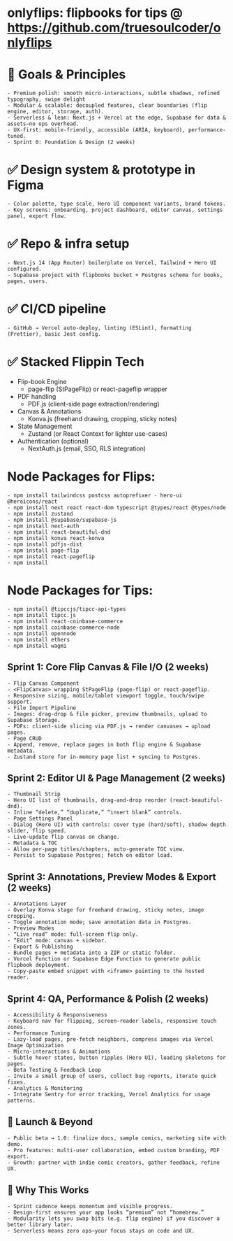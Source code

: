 # onlyflips:  flipbooks for tips @  https://github.com/truesoulcoder/onlyflips

# 🎯 Goals & Principles
    - Premium polish: smooth micro-interactions, subtle shadows, refined typography, swipe delight
    - Modular & scalable: decoupled features, clear boundaries (flip engine, editor, storage, auth).
    - Serverless & lean: Next.js + Vercel at the edge, Supabase for data & assets—no ops overhead.
    - UX-first: mobile-friendly, accessible (ARIA, keyboard), performance-tuned.
    - Sprint 0: Foundation & Design (2 weeks)

# ✅ Design system & prototype in Figma
    - Color palette, type scale, Hero UI component variants, brand tokens.
    - Key screens: onboarding, project dashboard, editor canvas, settings panel, export flow.

# ✅ Repo & infra setup
    - Next.js 14 (App Router) boilerplate on Vercel, Tailwind + Hero UI configured.
    - Supabase project with flipbooks bucket + Postgres schema for books, pages, users.

# ✅ CI/CD pipeline
    - GitHub → Vercel auto-deploy, linting (ESLint), formatting (Prettier), basic Jest config.

# ✅ Stacked Flippin Tech
* Flip-book Engine
    - page-flip (StPageFlip) or react-pageflip wrapper
* PDF handling
    - PDF.js (client-side page extraction/rendering)
* Canvas & Annotations
    - Konva.js (freehand drawing, cropping, sticky notes)
* State Management
    - Zustand (or React Context for lighter use-cases)
* Authentication (optional)
    - NextAuth.js (email, SSO, RLS integration)

# Node Packages for Flips:
    - npm install tailwindcss postcss autoprefixer - hero-ui @heroicons/react
    - npm install next react react-dom typescript @types/react @types/node
    - npm install zustand
    - npm install @supabase/supabase-js
    - npm install next-auth
    - npm install react-beautiful-dnd
    - npm install konva react-konva
    - npm install pdfjs-dist        
    - npm install page-flip  
    - npm install react-pageflip          
    - npm install 
    
# Node Packages for Tips:
    - npm install @tipccjs/tipcc-api-types  
    - npm install tipcc.js   
    - npm install react-coinbase-commerce     
    - npm install coinbase-commerce-node   
    - npm install opennode  
    - npm install ethers
    - npm install wagmi


##    Sprint 1: Core Flip Canvas & File I/O (2 weeks)
    - Flip Canvas Component
    - <FlipCanvas> wrapping StPageFlip (page-flip) or react-pageflip.
    - Responsive sizing, mobile/tablet viewport toggle, touch/swipe support.  
    - File Import Pipeline
    - Images: drag-drop & file picker, preview thumbnails, upload to Supabase Storage.
    - PDFs: client-side slicing via PDF.js → render canvases → upload pages.
    - Page CRUD
    - Append, remove, replace pages in both flip engine & Supabase metadata.
    - Zustand store for in-memory page list + syncing to Postgres.

##    Sprint 2: Editor UI & Page Management (2 weeks)
    - Thumbnail Strip
    - Hero UI list of thumbnails, drag-and-drop reorder (react-beautiful-dnd).
    - Inline “delete,” “duplicate,” “insert blank” controls.
    - Page Settings Panel
    - Dialog (Hero UI) with controls: cover type (hard/soft), shadow depth slider, flip speed.
    - Live-update flip canvas on change.
    - Metadata & TOC 
    - Allow per-page titles/chapters, auto-generate TOC view.
    - Persist to Supabase Postgres; fetch on editor load.

##    Sprint 3: Annotations, Preview Modes & Export (2 weeks)
    - Annotations Layer
    - Overlay Konva stage for freehand drawing, sticky notes, image cropping.
    - Toggle annotation mode; save annotation data in Postgres.
    - Preview Modes
    - “Live read” mode: full-screen flip only.
    - “Edit” mode: canvas + sidebar.
    - Export & Publishing
    - Bundle pages + metadata into a ZIP or static folder.
    - Vercel Function or Supabase Edge Function to generate public flipbook deployment.
    - Copy-paste embed snippet with <iframe> pointing to the hosted reader.

##    Sprint 4: QA, Performance & Polish (2 weeks)
    - Accessibility & Responsiveness
    - Keyboard nav for flipping, screen-reader labels, responsive touch zones.
    - Performance Tuning
    - Lazy-load pages, pre-fetch neighbors, compress images via Vercel Image Optimization
    - Micro-interactions & Animations
    - Subtle hover states, button ripples (Hero UI), loading skeletons for pages.
    - Beta Testing & Feedback Loop
    - Invite a small group of users, collect bug reports, iterate quick fixes.
    - Analytics & Monitoring
    - Integrate Sentry for error tracking, Vercel Analytics for usage patterns.

## 🚀 Launch & Beyond
    - Public beta → 1.0: finalize docs, sample comics, marketing site with demo.
    - Pro features: multi-user collaboration, embed custom branding, PDF export.
    - Growth: partner with indie comic creators, gather feedback, refine UX.

## 🎉 Why This Works  ##
    - Sprint cadence keeps momentum and visible progress.
    - Design-first ensures your app looks “premium” not “homebrew.”
    - Modularity lets you swap bits (e.g. flip engine) if you discover a better library later.
    - Serverless means zero ops—your focus stays on code and UX.